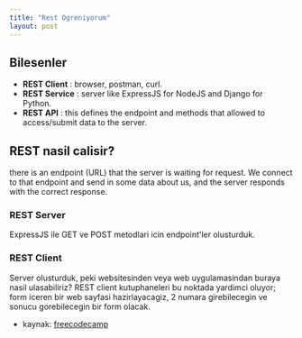 ```yaml
---
title: "Rest Ogreniyorum"
layout: post
---
```


## Bilesenler

* **REST Client**   : browser, postman, curl.
* **REST Service**  : server like ExpressJS for NodeJS and Django for Python.
* **REST API**      : this defines the endpoint and methods that allowed to
                      access/submit data to the server.

## REST nasil calisir?

there is an endpoint (URL) that the server is waiting for request. We connect to
that endpoint and send in some data about us, and the server responds with the
correct response.

### REST Server

ExpressJS ile GET ve POST metodlari icin endpoint'ler olusturduk.

### REST Client

Server olusturduk, peki websitesinden veya web uygulamasindan buraya nasil
ulasabiliriz? REST client kutuphaneleri bu noktada yardimci oluyor; form iceren
bir web sayfasi hazirlayacagiz, 2 numara girebilecegin ve sonucu gorebilecegin
bir form olacak.

* kaynak: [freecodecamp](https://www.freecodecamp.org/news/rest-api-tutorial-rest-client-rest-service-and-api-calls-explained-with-code-examples/)